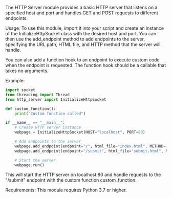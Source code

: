 The HTTP Server module provides a basic HTTP server that listens on a specified host and port and handles GET and POST requests to different endpoints.

Usage:
To use this module, import it into your script and create an instance of the InitializeHttpSocket class with the desired host and port. You can then use the add_endpoint method to add endpoints to the server, specifying the URL path, HTML file, and HTTP method that the server will handle.

You can also add a function hook to an endpoint to execute custom code when the endpoint is requested. The function hook should be a callable that takes no arguments.

Example:
```python
import socket
from threading import Thread
from http_server import InitializeHttpSocket

def custom_function():
    print("Custom function called")

if __name__ == "__main__":
    # Create HTTP server instance
    webpage = InitializeHttpSocket(HOST="localhost", PORT=80)

    # Add endpoints to the server
    webpage.add_endpoint(endpoint="/", html_file="index.html", METHOD=["GET"])
    webpage.add_endpoint(endpoint="/submit", html_file="submit.html", METHOD=["POST"], function_hook=custom_function)

    # Start the server
    webpage.run()
```

This will start the HTTP server on localhost:80 and handle requests to the "/submit" endpoint with the custom function custom_function.

Requirements:
This module requires Python 3.7 or higher.

